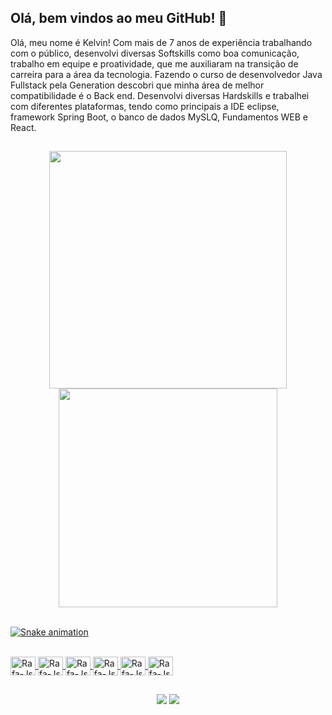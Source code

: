 <h2>Olá, bem vindos ao meu GitHub! 👋 </h2>

<p>Olá, meu nome é Kelvin! Com mais de 7 anos de experiência trabalhando com o público, desenvolvi diversas Softskills como boa comunicação, trabalho em equipe e proatividade, que me auxiliaram na transição de carreira para a área da tecnologia. Fazendo o curso de desenvolvedor Java Fullstack pela Generation descobri que minha área de melhor compatibilidade é o Back end. Desenvolvi diversas Hardskills e trabalhei com diferentes plataformas, tendo como principais a IDE eclipse, framework Spring Boot, o banco de dados MySLQ, Fundamentos WEB e React.</p>

##

<div align="center">
  <a href=https://github.com/KeelvinW/KeelvinW">
  <img align="center" width="380px" src="https://github-readme-stats.vercel.app/api?username=KeelvinW&show_icons=true,css&layout=compact&theme=transparent" />
  <img align="center" width="350px" src="https://github-readme-stats.vercel.app/api/top-langs/?username=KeelvinW&layout=compact&theme=transparent" />
</div>
<br>

![Snake animation](https://github.com/KeelvinW/KeelvinW/blob/output/github-contribution-grid-snake.svg)

<div style="display: inline_block"><br>
  <img align="center" alt="Rafa-Js" height="30" width="40" src="https://cdn.jsdelivr.net/gh/devicons/devicon/icons/java/java-original.svg" />
  <img align="center" alt="Rafa-Js" height="30" width="40" src="https://cdn.jsdelivr.net/gh/devicons/devicon/icons/html5/html5-original.svg" />
  <img align="center" alt="Rafa-Js" height="30" width="40" src="https://cdn.jsdelivr.net/gh/devicons/devicon/icons/css3/css3-original.svg" />
  <img align="center" alt="Rafa-Js" height="30" width="40" src="https://cdn.jsdelivr.net/gh/devicons/devicon/icons/mysql/mysql-original.svg" />
  <img align="center" alt="Rafa-Js" height="30" width="40" src="https://cdn.jsdelivr.net/gh/devicons/devicon/icons/spring/spring-original.svg" />
  <img align="center" alt="Rafa-Js" height="30" width="40" src="https://cdn.jsdelivr.net/gh/devicons/devicon/icons/react/react-original.svg" />
</div>

##

<div align="center"> 
  <a href="https://www.linkedin.com/in/kelvin-souza-/" target="_blank"><img src="https://img.shields.io/badge/LinkedIn-0077B5?style=for-the-badge&logo=linkedin&logoColor=white" target="_blank"></a>
    <a href="mailto:keelvin.w@hotmail.com" target="_blank"><img src="https://img.shields.io/badge/Microsoft_Outlook-0078D4?style=for-the-badge&logo=microsoft-outlook&logoColor=white" target="_blank"></a>
    
</div>
